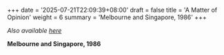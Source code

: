 +++
date = '2025-07-21T22:09:39+08:00'
draft = false
title = 'A Matter of Opinion'
weight = 6
summary = 'Melbourne and Singapore, 1986'
+++

*Also available [here](https://peterellingerlegalepisodes.blogspot.com/2025/07/a-matter-of-opinion.html)*


**Melbourne and Singapore, 1986**